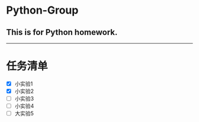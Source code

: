 # Python-Group
## This is for Python homework.
***
# 任务清单
- [x] 小实验1
- [x] 小实验2
- [ ] 小实验3
- [ ] 小实验4
- [ ] 大实验5
